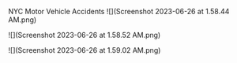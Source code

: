 NYC Motor Vehicle Accidents
![](Screenshot 2023-06-26 at 1.58.44 AM.png)

![](Screenshot 2023-06-26 at 1.58.52 AM.png)

![](Screenshot 2023-06-26 at 1.59.02 AM.png)

